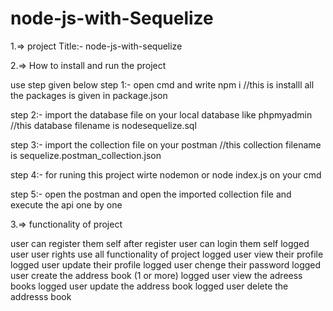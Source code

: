 # node-js-with-Sequelize


1.=> project Title:- node-js-with-sequelize

2.=> How to install and run the project

use step given  below
step 1:- open cmd and write npm i 
//this is installl all the packages is given in package.json

step 2:- import the database file on your local database like phpmyadmin
//this database filename is nodesequelize.sql

step 3:- import the collection file on your postman
//this collection filename is  sequelize.postman_collection.json

step 4:- for runing this project wirte nodemon or node index.js on  your cmd

step 5:- open the postman and open the imported collection file and execute the api one by one


3.=> functionality of project
 
 user can register them self
 after register user can login them self
 logged user user rights use all functionality of project
 logged user view their profile
 logged user update their profile
 logged user chenge their password
 logged user create the address book (1 or more)
 logged user view the adreess books
 logged user update the address book 
 logged user delete the addresss book
 
